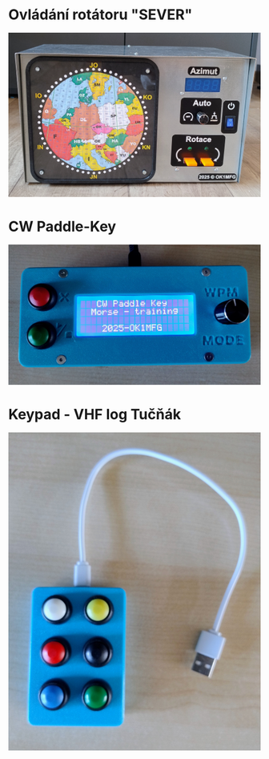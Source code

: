 # Ovládání rotátoru "SEVER"

[![Panel](https://github.com/DrumClock/OK1MFG/raw/main/Sever_rotator/IMG_panel.jpg)](https://github.com/DrumClock/OK1MFG/tree/main/Sever_rotator)


# CW Paddle-Key

[![Panel](https://github.com/DrumClock/OK1MFG/blob/main/Keyer_paddle/IMG_2.jpg)](https://github.com/DrumClock/OK1MFG/tree/main/Keyer_paddle)


 
# Keypad - VHF log Tučňák

[![Panel](https://github.com/DrumClock/OK1MFG/blob/main/Keypad_tucnak/IMG_keypad.jpg)](https://github.com/DrumClock/OK1MFG/tree/main/Keypad_tucnak)


